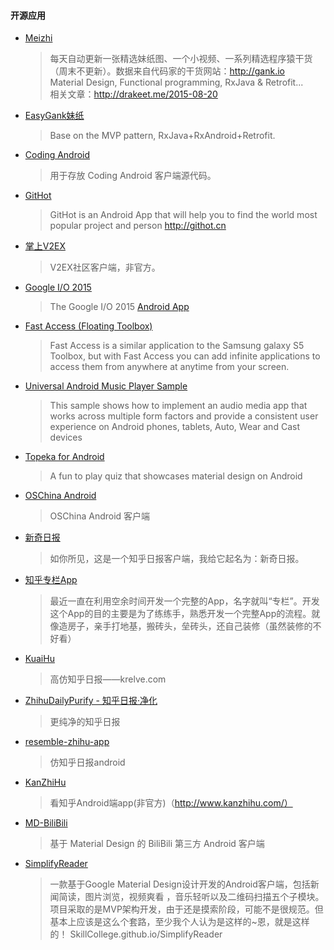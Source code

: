 #### 开源应用

* [Meizhi](https://github.com/drakeet/Meizhi)
  > 每天自动更新一张精选妹纸图、一个小视频、一系列精选程序猿干货（周末不更新）。数据来自代码家的干货网站：http://gank.io  
    Material Design, Functional programming, RxJava & Retrofit...  
    相关文章：http://drakeet.me/2015-08-20

* [EasyGank妹纸](https://github.com/CaMnter/EasyGank)
  > Base on the MVP pattern, RxJava+RxAndroid+Retrofit.

* [Coding Android](https://coding.net/u/coding/p/Coding-Android/git)
  > 用于存放 Coding Android 客户端源代码。

* [GitHot](https://github.com/andyiac/githot)
  > GitHot is an Android App that will help you to find the world most popular project and person http://githot.cn

* [掌上V2EX](https://github.com/greatyao/v2ex-android)
  > V2EX社区客户端，非官方。

* [Google I/O 2015](https://github.com/google/iosched)
  > The Google I/O 2015 [Android App](https://play.google.com/store/apps/details?id=com.google.samples.apps.iosched)

* [Fast Access (Floating Toolbox)](https://github.com/k0shk0sh/Fast-Access-Floating-Toolbox-)
  > Fast Access is a similar application to the Samsung galaxy S5 Toolbox, but with Fast Access you can add infinite applications to access them from anywhere at anytime from your screen.

* [Universal Android Music Player Sample](https://github.com/googlesamples/android-UniversalMusicPlayer)
  > This sample shows how to implement an audio media app that works across multiple form factors and provide a consistent user experience on Android phones, tablets, Auto, Wear and Cast devices

* [Topeka for Android](https://github.com/googlesamples/android-topeka)
  > A fun to play quiz that showcases material design on Android

* [OSChina Android](https://git.oschina.net/oschina/android-app)
  > OSChina Android 客户端

* [新奇日报](https://github.com/cundong/ZhihuPaper)
  > 如你所见，这是一个知乎日报客户端，我给它起名为：新奇日报。

* [知乎专栏App](https://github.com/bxbxbai/ZhuanLan)
  > 最近一直在利用空余时间开发一个完整的App，名字就叫“专栏”。开发这个App的目的主要是为了练练手，熟悉开发一个完整App的流程。就像造房子，亲手打地基，搬砖头，垒砖头，还自己装修（虽然装修的不好看）

* [KuaiHu](https://github.com/iKrelve/KuaiHu)
  > 高仿知乎日报——krelve.com

* [ZhihuDailyPurify - 知乎日报·净化](https://github.com/izzyleung/ZhihuDailyPurify)
  > 更纯净的知乎日报

* [resemble-zhihu-app](https://github.com/meizhou/resemble-zhihu-app)
  > 仿知乎日报android

* [KanZhiHu](https://github.com/wenjiahui/KanZhiHu)
  > 看知乎Android端app(非官方)（http://www.kanzhihu.com/）

* [MD-BiliBili](https://github.com/Qixingchen/MD-BiliBili)
  > 基于 Material Design 的 BiliBili 第三方 Android 客户端

* [SimplifyReader](https://github.com/SkillCollege/SimplifyReader)
  > 一款基于Google Material Design设计开发的Android客户端，包括新闻简读，图片浏览，视频爽看 ，音乐轻听以及二维码扫描五个子模块。项目采取的是MVP架构开发，由于还是摸索阶段，可能不是很规范。但基本上应该是这么个套路，至少我个人认为是这样的~恩，就是这样的！ SkillCollege.github.io/SimplifyReader
